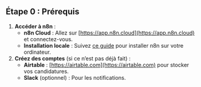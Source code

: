 ## Étape 0 : Prérequis
1. **Accéder à n8n** :
   - **n8n Cloud** : Allez sur [https://app.n8n.cloud](https://app.n8n.cloud) et connectez-vous.
   - **Installation locale** : Suivez [ce guide](https://docs.n8n.io/hosting/installation/) pour installer n8n sur votre ordinateur.
2. **Créez des comptes** (si ce n’est pas déjà fait) :
   - **Airtable** : [https://airtable.com](https://airtable.com) pour stocker vos candidatures.
   - **Slack** (optionnel) : Pour les notifications.
